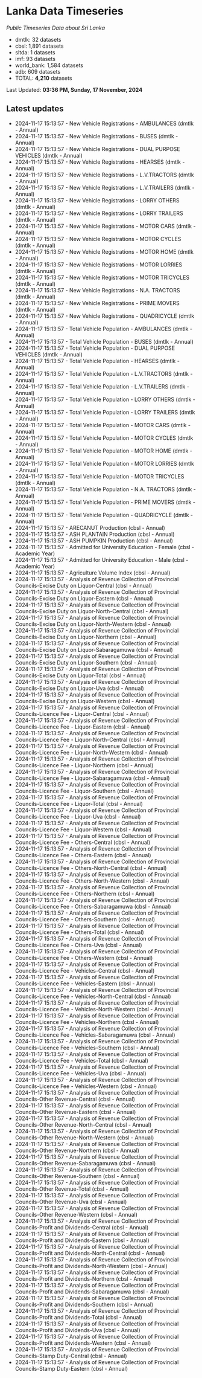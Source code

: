 # Lanka Data Timeseries
*Public Timeseries Data about Sri Lanka*

* dmtlk: 32 datasets
* cbsl: 1,891 datasets
* sltda: 1 datasets
* imf: 93 datasets
* world_bank: 1,584 datasets
* adb: 609 datasets
* TOTAL: **4,210** datasets

Last Updated: **03:36 PM, Sunday, 17 November, 2024**

## Latest updates

* 2024-11-17 15:13:57 - New Vehicle Registrations - AMBULANCES (dmtlk - Annual)
* 2024-11-17 15:13:57 - New Vehicle Registrations - BUSES (dmtlk - Annual)
* 2024-11-17 15:13:57 - New Vehicle Registrations - DUAL PURPOSE VEHICLES (dmtlk - Annual)
* 2024-11-17 15:13:57 - New Vehicle Registrations - HEARSES (dmtlk - Annual)
* 2024-11-17 15:13:57 - New Vehicle Registrations - L.V.TRACTORS (dmtlk - Annual)
* 2024-11-17 15:13:57 - New Vehicle Registrations - L.V.TRAILERS (dmtlk - Annual)
* 2024-11-17 15:13:57 - New Vehicle Registrations - LORRY OTHERS (dmtlk - Annual)
* 2024-11-17 15:13:57 - New Vehicle Registrations - LORRY TRAILERS (dmtlk - Annual)
* 2024-11-17 15:13:57 - New Vehicle Registrations - MOTOR CARS (dmtlk - Annual)
* 2024-11-17 15:13:57 - New Vehicle Registrations - MOTOR CYCLES (dmtlk - Annual)
* 2024-11-17 15:13:57 - New Vehicle Registrations - MOTOR HOME (dmtlk - Annual)
* 2024-11-17 15:13:57 - New Vehicle Registrations - MOTOR LORRIES (dmtlk - Annual)
* 2024-11-17 15:13:57 - New Vehicle Registrations - MOTOR TRICYCLES (dmtlk - Annual)
* 2024-11-17 15:13:57 - New Vehicle Registrations - N.A. TRACTORS (dmtlk - Annual)
* 2024-11-17 15:13:57 - New Vehicle Registrations - PRIME MOVERS (dmtlk - Annual)
* 2024-11-17 15:13:57 - New Vehicle Registrations - QUADRICYCLE (dmtlk - Annual)
* 2024-11-17 15:13:57 - Total Vehicle Population - AMBULANCES (dmtlk - Annual)
* 2024-11-17 15:13:57 - Total Vehicle Population - BUSES (dmtlk - Annual)
* 2024-11-17 15:13:57 - Total Vehicle Population - DUAL PURPOSE VEHICLES (dmtlk - Annual)
* 2024-11-17 15:13:57 - Total Vehicle Population - HEARSES (dmtlk - Annual)
* 2024-11-17 15:13:57 - Total Vehicle Population - L.V.TRACTORS (dmtlk - Annual)
* 2024-11-17 15:13:57 - Total Vehicle Population - L.V.TRAILERS (dmtlk - Annual)
* 2024-11-17 15:13:57 - Total Vehicle Population - LORRY OTHERS (dmtlk - Annual)
* 2024-11-17 15:13:57 - Total Vehicle Population - LORRY TRAILERS (dmtlk - Annual)
* 2024-11-17 15:13:57 - Total Vehicle Population - MOTOR CARS (dmtlk - Annual)
* 2024-11-17 15:13:57 - Total Vehicle Population - MOTOR CYCLES (dmtlk - Annual)
* 2024-11-17 15:13:57 - Total Vehicle Population - MOTOR HOME (dmtlk - Annual)
* 2024-11-17 15:13:57 - Total Vehicle Population - MOTOR LORRIES (dmtlk - Annual)
* 2024-11-17 15:13:57 - Total Vehicle Population - MOTOR TRICYCLES (dmtlk - Annual)
* 2024-11-17 15:13:57 - Total Vehicle Population - N.A. TRACTORS (dmtlk - Annual)
* 2024-11-17 15:13:57 - Total Vehicle Population - PRIME MOVERS (dmtlk - Annual)
* 2024-11-17 15:13:57 - Total Vehicle Population - QUADRICYCLE (dmtlk - Annual)
* 2024-11-17 15:13:57 - ARECANUT Production (cbsl - Annual)
* 2024-11-17 15:13:57 - ASH PLANTAIN Production (cbsl - Annual)
* 2024-11-17 15:13:57 - ASH PUMPKIN Production (cbsl - Annual)
* 2024-11-17 15:13:57 - Admitted for University Education - Female (cbsl - Academic Year)
* 2024-11-17 15:13:57 - Admitted for University Education - Male (cbsl - Academic Year)
* 2024-11-17 15:13:57 - Agriculture Volume Index (cbsl - Annual)
* 2024-11-17 15:13:57 - Analysis of Revenue Collection of Provincial Councils-Excise Duty on Liquor-Central (cbsl - Annual)
* 2024-11-17 15:13:57 - Analysis of Revenue Collection of Provincial Councils-Excise Duty on Liquor-Eastern (cbsl - Annual)
* 2024-11-17 15:13:57 - Analysis of Revenue Collection of Provincial Councils-Excise Duty on Liquor-North-Central (cbsl - Annual)
* 2024-11-17 15:13:57 - Analysis of Revenue Collection of Provincial Councils-Excise Duty on Liquor-North-Western (cbsl - Annual)
* 2024-11-17 15:13:57 - Analysis of Revenue Collection of Provincial Councils-Excise Duty on Liquor-Northern (cbsl - Annual)
* 2024-11-17 15:13:57 - Analysis of Revenue Collection of Provincial Councils-Excise Duty on Liquor-Sabaragamuwa (cbsl - Annual)
* 2024-11-17 15:13:57 - Analysis of Revenue Collection of Provincial Councils-Excise Duty on Liquor-Southern (cbsl - Annual)
* 2024-11-17 15:13:57 - Analysis of Revenue Collection of Provincial Councils-Excise Duty on Liquor-Total (cbsl - Annual)
* 2024-11-17 15:13:57 - Analysis of Revenue Collection of Provincial Councils-Excise Duty on Liquor-Uva (cbsl - Annual)
* 2024-11-17 15:13:57 - Analysis of Revenue Collection of Provincial Councils-Excise Duty on Liquor-Western (cbsl - Annual)
* 2024-11-17 15:13:57 - Analysis of Revenue Collection of Provincial Councils-Licence Fee - Liquor-Central (cbsl - Annual)
* 2024-11-17 15:13:57 - Analysis of Revenue Collection of Provincial Councils-Licence Fee - Liquor-Eastern (cbsl - Annual)
* 2024-11-17 15:13:57 - Analysis of Revenue Collection of Provincial Councils-Licence Fee - Liquor-North-Central (cbsl - Annual)
* 2024-11-17 15:13:57 - Analysis of Revenue Collection of Provincial Councils-Licence Fee - Liquor-North-Western (cbsl - Annual)
* 2024-11-17 15:13:57 - Analysis of Revenue Collection of Provincial Councils-Licence Fee - Liquor-Northern (cbsl - Annual)
* 2024-11-17 15:13:57 - Analysis of Revenue Collection of Provincial Councils-Licence Fee - Liquor-Sabaragamuwa (cbsl - Annual)
* 2024-11-17 15:13:57 - Analysis of Revenue Collection of Provincial Councils-Licence Fee - Liquor-Southern (cbsl - Annual)
* 2024-11-17 15:13:57 - Analysis of Revenue Collection of Provincial Councils-Licence Fee - Liquor-Total (cbsl - Annual)
* 2024-11-17 15:13:57 - Analysis of Revenue Collection of Provincial Councils-Licence Fee - Liquor-Uva (cbsl - Annual)
* 2024-11-17 15:13:57 - Analysis of Revenue Collection of Provincial Councils-Licence Fee - Liquor-Western (cbsl - Annual)
* 2024-11-17 15:13:57 - Analysis of Revenue Collection of Provincial Councils-Licence Fee - Others-Central (cbsl - Annual)
* 2024-11-17 15:13:57 - Analysis of Revenue Collection of Provincial Councils-Licence Fee - Others-Eastern (cbsl - Annual)
* 2024-11-17 15:13:57 - Analysis of Revenue Collection of Provincial Councils-Licence Fee - Others-North-Central (cbsl - Annual)
* 2024-11-17 15:13:57 - Analysis of Revenue Collection of Provincial Councils-Licence Fee - Others-North-Western (cbsl - Annual)
* 2024-11-17 15:13:57 - Analysis of Revenue Collection of Provincial Councils-Licence Fee - Others-Northern (cbsl - Annual)
* 2024-11-17 15:13:57 - Analysis of Revenue Collection of Provincial Councils-Licence Fee - Others-Sabaragamuwa (cbsl - Annual)
* 2024-11-17 15:13:57 - Analysis of Revenue Collection of Provincial Councils-Licence Fee - Others-Southern (cbsl - Annual)
* 2024-11-17 15:13:57 - Analysis of Revenue Collection of Provincial Councils-Licence Fee - Others-Total (cbsl - Annual)
* 2024-11-17 15:13:57 - Analysis of Revenue Collection of Provincial Councils-Licence Fee - Others-Uva (cbsl - Annual)
* 2024-11-17 15:13:57 - Analysis of Revenue Collection of Provincial Councils-Licence Fee - Others-Western (cbsl - Annual)
* 2024-11-17 15:13:57 - Analysis of Revenue Collection of Provincial Councils-Licence Fee - Vehicles-Central (cbsl - Annual)
* 2024-11-17 15:13:57 - Analysis of Revenue Collection of Provincial Councils-Licence Fee - Vehicles-Eastern (cbsl - Annual)
* 2024-11-17 15:13:57 - Analysis of Revenue Collection of Provincial Councils-Licence Fee - Vehicles-North-Central (cbsl - Annual)
* 2024-11-17 15:13:57 - Analysis of Revenue Collection of Provincial Councils-Licence Fee - Vehicles-North-Western (cbsl - Annual)
* 2024-11-17 15:13:57 - Analysis of Revenue Collection of Provincial Councils-Licence Fee - Vehicles-Northern (cbsl - Annual)
* 2024-11-17 15:13:57 - Analysis of Revenue Collection of Provincial Councils-Licence Fee - Vehicles-Sabaragamuwa (cbsl - Annual)
* 2024-11-17 15:13:57 - Analysis of Revenue Collection of Provincial Councils-Licence Fee - Vehicles-Southern (cbsl - Annual)
* 2024-11-17 15:13:57 - Analysis of Revenue Collection of Provincial Councils-Licence Fee - Vehicles-Total (cbsl - Annual)
* 2024-11-17 15:13:57 - Analysis of Revenue Collection of Provincial Councils-Licence Fee - Vehicles-Uva (cbsl - Annual)
* 2024-11-17 15:13:57 - Analysis of Revenue Collection of Provincial Councils-Licence Fee - Vehicles-Western (cbsl - Annual)
* 2024-11-17 15:13:57 - Analysis of Revenue Collection of Provincial Councils-Other Revenue-Central (cbsl - Annual)
* 2024-11-17 15:13:57 - Analysis of Revenue Collection of Provincial Councils-Other Revenue-Eastern (cbsl - Annual)
* 2024-11-17 15:13:57 - Analysis of Revenue Collection of Provincial Councils-Other Revenue-North-Central (cbsl - Annual)
* 2024-11-17 15:13:57 - Analysis of Revenue Collection of Provincial Councils-Other Revenue-North-Western (cbsl - Annual)
* 2024-11-17 15:13:57 - Analysis of Revenue Collection of Provincial Councils-Other Revenue-Northern (cbsl - Annual)
* 2024-11-17 15:13:57 - Analysis of Revenue Collection of Provincial Councils-Other Revenue-Sabaragamuwa (cbsl - Annual)
* 2024-11-17 15:13:57 - Analysis of Revenue Collection of Provincial Councils-Other Revenue-Southern (cbsl - Annual)
* 2024-11-17 15:13:57 - Analysis of Revenue Collection of Provincial Councils-Other Revenue-Total (cbsl - Annual)
* 2024-11-17 15:13:57 - Analysis of Revenue Collection of Provincial Councils-Other Revenue-Uva (cbsl - Annual)
* 2024-11-17 15:13:57 - Analysis of Revenue Collection of Provincial Councils-Other Revenue-Western (cbsl - Annual)
* 2024-11-17 15:13:57 - Analysis of Revenue Collection of Provincial Councils-Profit and Dividends-Central (cbsl - Annual)
* 2024-11-17 15:13:57 - Analysis of Revenue Collection of Provincial Councils-Profit and Dividends-Eastern (cbsl - Annual)
* 2024-11-17 15:13:57 - Analysis of Revenue Collection of Provincial Councils-Profit and Dividends-North-Central (cbsl - Annual)
* 2024-11-17 15:13:57 - Analysis of Revenue Collection of Provincial Councils-Profit and Dividends-North-Western (cbsl - Annual)
* 2024-11-17 15:13:57 - Analysis of Revenue Collection of Provincial Councils-Profit and Dividends-Northern (cbsl - Annual)
* 2024-11-17 15:13:57 - Analysis of Revenue Collection of Provincial Councils-Profit and Dividends-Sabaragamuwa (cbsl - Annual)
* 2024-11-17 15:13:57 - Analysis of Revenue Collection of Provincial Councils-Profit and Dividends-Southern (cbsl - Annual)
* 2024-11-17 15:13:57 - Analysis of Revenue Collection of Provincial Councils-Profit and Dividends-Total (cbsl - Annual)
* 2024-11-17 15:13:57 - Analysis of Revenue Collection of Provincial Councils-Profit and Dividends-Uva (cbsl - Annual)
* 2024-11-17 15:13:57 - Analysis of Revenue Collection of Provincial Councils-Profit and Dividends-Western (cbsl - Annual)
* 2024-11-17 15:13:57 - Analysis of Revenue Collection of Provincial Councils-Stamp Duty-Central (cbsl - Annual)
* 2024-11-17 15:13:57 - Analysis of Revenue Collection of Provincial Councils-Stamp Duty-Eastern (cbsl - Annual)